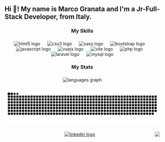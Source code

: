 <h2 align="left">Hi 👋! My name is Marco Granata and I'm a Jr-Full-Stack Developer, from Italy.</h2>

###

<h3 align="center">My Skills</h3>

###

<div align="center">
  <img src="https://cdn.simpleicons.org/html5/E34F26" height="42" alt="html5 logo"  />
  <img width="15" />
  <img src="https://cdn.simpleicons.org/css3/1572B6" height="42" alt="css3 logo"  />
  <img width="15" />
  <img src="https://cdn.simpleicons.org/sass/CC6699" height="42" alt="sass logo"  />
  <img width="15" />
  <img src="https://cdn.simpleicons.org/bootstrap/7952B3" height="42" alt="bootstrap logo"  />
  <img width="15" />
  <img src="https://cdn.simpleicons.org/javascript/F7DF1E" height="42" alt="javascript logo"  />
  <img width="15" />
  <img src="https://cdn.simpleicons.org/vuedotjs/4FC08D" height="42" alt="vuejs logo"  />
  <img width="15" />
  <img src="https://skillicons.dev/icons?i=vite" height="42" alt="vite logo"  />
  <img width="15" />
  <img src="https://cdn.simpleicons.org/php/777BB4" height="42" alt="php logo"  />
  <img width="15" />
  <img src="https://cdn.simpleicons.org/laravel/FF2D20" height="42" alt="laravel logo"  />
  <img width="15" />
  <img src="https://cdn.jsdelivr.net/gh/devicons/devicon/icons/mysql/mysql-original.svg" height="42" alt="mysql logo"  />
</div>

###

<h3 align="center">My Stats</h3>


###

<div align="center">
  <img src="https://github-readme-stats.vercel.app/api/top-langs?username=MarcoGranata9&locale=en&hide_title=false&layout=compact&card_width=320&langs_count=5&theme=dracula&hide_border=false" height="150" alt="languages graph"  />
</div>

###

<img src="https://raw.githubusercontent.com/MarcoGranata9/MarcoGranata9/output/snake.svg" alt="Snake animation" />

###

<img align="right" src="https://visitor-badge.laobi.icu/badge?page_id=MarcoGranata9.MarcoGranata9&left_text=Visitors"  />

###

<div align="center">
  <a href="https://www.linkedin.com/in/marco-granata-dev/" target="_blank">
    <img src="https://img.shields.io/static/v1?message=LinkedIn&logo=linkedin&label=&color=0077B5&logoColor=white&labelColor=&style=for-the-badge" height="40" alt="linkedin logo"  />
  </a>
</div>

###
